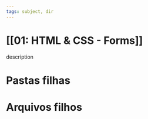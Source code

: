 ```yaml
---
tags: subject, dir
---
```


# [[01: HTML & CSS - Forms]]

description

# Pastas filhas



# Arquivos filhos


